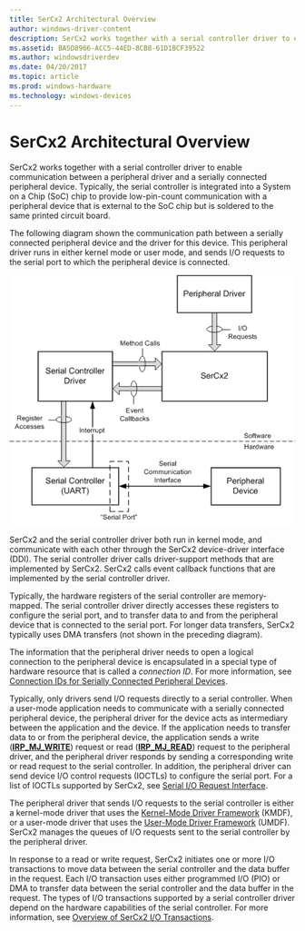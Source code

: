 ```yaml
---
title: SerCx2 Architectural Overview
author: windows-driver-content
description: SerCx2 works together with a serial controller driver to enable communication between a peripheral driver and a serially connected peripheral device.
ms.assetid: BA5D8966-ACC5-44ED-8CB8-61D1BCF39522
ms.author: windowsdriverdev
ms.date: 04/20/2017
ms.topic: article
ms.prod: windows-hardware
ms.technology: windows-devices
---
```


# SerCx2 Architectural Overview


SerCx2 works together with a serial controller driver to enable communication between a peripheral driver and a serially connected peripheral device. Typically, the serial controller is integrated into a System on a Chip (SoC) chip to provide low-pin-count communication with a peripheral device that is external to the SoC chip but is soldered to the same printed circuit board.

The following diagram shown the communication path between a serially connected peripheral device and the driver for this device. This peripheral driver runs in either kernel mode or user mode, and sends I/O requests to the serial port to which the peripheral device is connected.

![block diagram of sercx2 and associated components](images/sercx2modules.png)

SerCx2 and the serial controller driver both run in kernel mode, and communicate with each other through the SerCx2 device-driver interface (DDI). The serial controller driver calls driver-support methods that are implemented by SerCx2. SerCx2 calls event callback functions that are implemented by the serial controller driver.

Typically, the hardware registers of the serial controller are memory-mapped. The serial controller driver directly accesses these registers to configure the serial port, and to transfer data to and from the peripheral device that is connected to the serial port. For longer data transfers, SerCx2 typically uses DMA transfers (not shown in the preceding diagram).

The information that the peripheral driver needs to open a logical connection to the peripheral device is encapsulated in a special type of hardware resource that is called a *connection ID*. For more information, see [Connection IDs for Serially Connected Peripheral Devices](connection-ids-for-serially-connected-peripheral-devices.md).

Typically, only drivers send I/O requests directly to a serial controller. When a user-mode application needs to communicate with a serially connected peripheral device, the peripheral driver for the device acts as intermediary between the application and the device. If the application needs to transfer data to or from the peripheral device, the application sends a write ([**IRP\_MJ\_WRITE**](https://msdn.microsoft.com/library/windows/hardware/ff546904)) request or read ([**IRP\_MJ\_READ**](https://msdn.microsoft.com/library/windows/hardware/ff546883)) request to the peripheral driver, and the peripheral driver responds by sending a corresponding write or read request to the serial controller. In addition, the peripheral driver can send device I/O control requests (IOCTLs) to configure the serial port. For a list of IOCTLs supported by SerCx2, see [Serial I/O Request Interface](serial-i-o-request-interface.md).

The peripheral driver that sends I/O requests to the serial controller is either a kernel-mode driver that uses the [Kernel-Mode Driver Framework](https://msdn.microsoft.com/library/windows/hardware/ff544296) (KMDF), or a user-mode driver that uses the [User-Mode Driver Framework](https://msdn.microsoft.com/library/windows/hardware/ff560442) (UMDF). SerCx2 manages the queues of I/O requests sent to the serial controller by the peripheral driver.

In response to a read or write request, SerCx2 initiates one or more I/O transactions to move data between the serial controller and the data buffer in the request. Each I/O transaction uses either programmed I/O (PIO) or DMA to transfer data between the serial controller and the data buffer in the request. The types of I/O transactions supported by a serial controller driver depend on the hardware capabilities of the serial controller. For more information, see [Overview of SerCx2 I/O Transactions](overview-of-sercx2-i-o-transactions.md).

 

 




